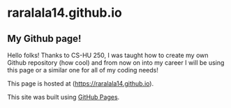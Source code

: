 # raralala14.github.io
## My Github page!
Hello folks! Thanks to CS-HU 250, I was taught how to 
create my own Github repository (how cool) and from
now on into my career I will be using this page or
a similar one for all of my coding needs!

This page is hosted at (https://raralala14.github.io).

This site was built using [GitHub Pages](https://pages.github.com/).
